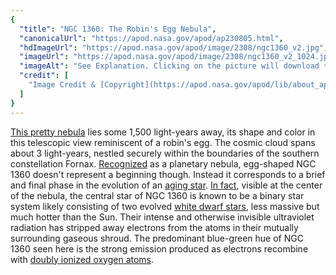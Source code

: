 ```yaml
---
{
  "title": "NGC 1360: The Robin's Egg Nebula",
  "canonicalUrl": "https://apod.nasa.gov/apod/ap230805.html",
  "hdImageUrl": "https://apod.nasa.gov/apod/image/2308/ngc1360_v2.jpg",
  "imageUrl": "https://apod.nasa.gov/apod/image/2308/ngc1360_v2_1024.jpg",
  "imageAlt": "See Explanation. Clicking on the picture will download the highest resolution version available.",
  "credit": [
    "Image Credit & [Copyright](https://apod.nasa.gov/apod/lib/about_apod.html#srapply): [Dong Liang](https://www.astrobin.com/users/yadimisi2010/)"
  ]
}
---
```


[This pretty nebula](https://www.astrobin.com/0qzjt9/) lies some 1,500 light-years away, its shape and color in this telescopic view reminiscent of a robin's egg. The cosmic cloud spans about 3 light-years, nestled securely within the boundaries of the southern constellation Fornax. [Recognized](https://www.nasa.gov/multimedia/imagegallery/image_feature_2395.html) as a planetary nebula, egg-shaped NGC 1360 doesn't represent a beginning though. Instead it corresponds to a brief and final phase in the evolution of an [aging star](https://en.wikipedia.org/wiki/Stellar_evolution#Mature_stars). [In fact](https://arxiv.org/abs/1703.10891), visible at the center of the nebula, the central star of NGC 1360 is known to be a binary star system likely consisting of two evolved [white dwarf stars](https://imagine.gsfc.nasa.gov/science/objects/dwarfs2.html), less massive but much hotter than the Sun. Their intense and otherwise invisible ultraviolet radiation has stripped away electrons from the atoms in their mutually surrounding gaseous shroud. The predominant blue-green hue of NGC 1360 seen here is the strong emission produced as electrons recombine with [doubly ionized oxygen atoms](https://en.wikipedia.org/wiki/Nebulium).
